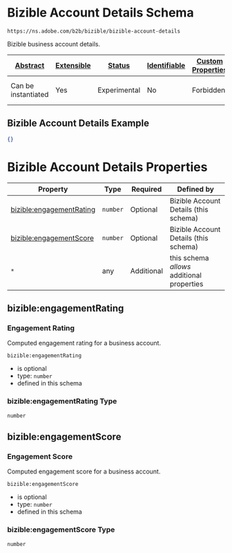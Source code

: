 
# Bizible Account Details Schema

```
https://ns.adobe.com/b2b/bizible/bizible-account-details
```

Bizible business account details.

| [Abstract](../../../../abstract.md) | [Extensible](../../../../extensions.md) | [Status](../../../../status.md) | [Identifiable](../../../../id.md) | [Custom Properties](../../../../extensions.md) | [Additional Properties](../../../../extensions.md) | Defined In |
|-------------------------------------|-----------------------------------------|---------------------------------|-----------------------------------|------------------------------------------------|----------------------------------------------------|------------|
| Can be instantiated | Yes | Experimental | No | Forbidden | Permitted | [adobe/b2b/bizible/bizible-account-details.schema.json](adobe/b2b/bizible/bizible-account-details.schema.json) |

## Bizible Account Details Example
```json
{}
```

# Bizible Account Details Properties

| Property | Type | Required | Defined by |
|----------|------|----------|------------|
| [bizible:engagementRating](#bizibleengagementrating) | `number` | Optional | Bizible Account Details (this schema) |
| [bizible:engagementScore](#bizibleengagementscore) | `number` | Optional | Bizible Account Details (this schema) |
| `*` | any | Additional | this schema *allows* additional properties |

## bizible:engagementRating
### Engagement Rating

Computed engagement rating for a business account.

`bizible:engagementRating`
* is optional
* type: `number`
* defined in this schema

### bizible:engagementRating Type


`number`






## bizible:engagementScore
### Engagement Score

Computed engagement score for a business account.

`bizible:engagementScore`
* is optional
* type: `number`
* defined in this schema

### bizible:engagementScore Type


`number`






